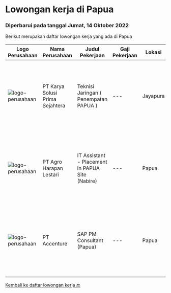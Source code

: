 
  # Lowongan kerja di Papua

  ### Diperbarui pada tanggal Jumat, 14 Oktober 2022

  Berikut merupakan daftar lowongan kerja yang ada di Papua

  |Logo Perusahaan | Nama Perusahaan | Judul Pekerjaan | Gaji Pekerjaan | Lokasi | Deskripsi | Tanggal diunggah | Pranala |
  | -------------- | --------------- | --------------- | --------- | --------- | -------------- | ------- | ----------- |
  |![logo-perusahaan](https://image-service-cdn.seek.com.au/bb0f2c313297f2db3d497466b95d7da85644edc0/ee4dce1061f3f616224767ad58cb2fc751b8d2dc)|PT Karya Solusi Prima Sejahtera|Teknisi Jaringan ( Penempatan PAPUA )|---|Jayapura|KUALIFIKASI Pendidikan minimal SMK Teknik Komputer &amp; Jaringan/Arus Lemah/sejenisnya Memiliki pengalaman sebagai teknisi minimal 1 tahun  Memiliki...|Kamis, 13 Oktober 2022|https://www.jobstreet.co.id/id/job/teknisi-jaringan-penempatan-papua-4066561?token=0~60682238-6299-4ad4-8141-b3c8f483b56b&sectionRank=1&jobId=jobstreet-id-job-4066561|
|![logo-perusahaan](https://image-service-cdn.seek.com.au/cf504cf0fd63cff79d8947c0ec301d1bfb683f57/ee4dce1061f3f616224767ad58cb2fc751b8d2dc)|PT Agro Harapan Lestari|IT Assistant - Placement in PAPUA Site (Nabire)|---|Papua|Job Descriptions: Microsoft Windows Server (2003, 2008R2) administration, installation, disaster recovery planning, backups, performance analysis, and...|Minggu, 02 Oktober 2022|https://www.jobstreet.co.id/id/job/it-assistant-placement-in-papua-site-nabire-4043199?token=0~60682238-6299-4ad4-8141-b3c8f483b56b&sectionRank=2&jobId=jobstreet-id-job-4043199|
|![logo-perusahaan](https://image-service-cdn.seek.com.au/b7421b8f8728c12962b323fe7c97484c15d95994/ee4dce1061f3f616224767ad58cb2fc751b8d2dc)|PT Accenture|SAP PM Consultant (Papua)|---|Papua|Accenture is a leading global professional services company, providing a broad range of services in strategy and consulting, interactive, technology...|Rabu, 05 Oktober 2022|https://www.jobstreet.co.id/id/job/sap-pm-consultant-papua-4037481?token=0~60682238-6299-4ad4-8141-b3c8f483b56b&sectionRank=3&jobId=jobstreet-id-job-4037481|


  [Kembali ke daftar lowongan kerja 🔙](../README.md#daftar-lowongan-kerja)
  